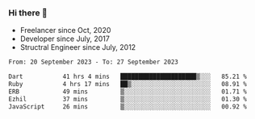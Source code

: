 ### Hi there 👋

- Freelancer since Oct, 2020
- Developer since July, 2017
- Structral Engineer since July, 2012

<!--START_SECTION:waka-->

```txt
From: 20 September 2023 - To: 27 September 2023

Dart           41 hrs 4 mins   █████████████████████▒░░░   85.21 %
Ruby           4 hrs 17 mins   ██▒░░░░░░░░░░░░░░░░░░░░░░   08.91 %
ERB            49 mins         ▒░░░░░░░░░░░░░░░░░░░░░░░░   01.71 %
Ezhil          37 mins         ▒░░░░░░░░░░░░░░░░░░░░░░░░   01.30 %
JavaScript     26 mins         ▒░░░░░░░░░░░░░░░░░░░░░░░░   00.92 %
```

<!--END_SECTION:waka-->
